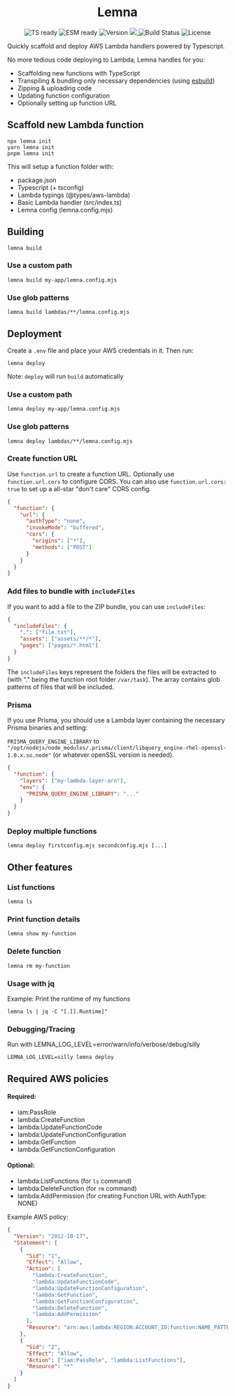 <h1 align="center">Lemna</h1>

<p align="center">
  <img src="https://img.shields.io/static/v1?label=&message=TS+ready&color=000000&logo=typescript" alt="TS ready">
  <img src="https://img.shields.io/static/v1?label=&message=ESM+ready&color=%23000000&logo=javascript" alt="ESM ready">
  <img src="https://badge.fury.io/js/lemna.svg" alt="Version">
  <a href="https://codecov.io/gh/marvin-j97/lemna">
    <img src="https://codecov.io/gh/marvin-j97/lemna/branch/main/graph/badge.svg?token=T6L95TZZXA"/>
  </a>
  <img src="https://github.com/marvin-j97/lemna/actions/workflows/node.js.yml/badge.svg" alt="Build Status">
  <img src="https://img.shields.io/github/license/marvin-j97/lemna" alt="License">
</p>

Quickly scaffold and deploy AWS Lambda handlers powered by Typescript.

No more tedious code deploying to Lambda, Lemna handles for you:

- Scaffolding new functions with TypeScript
- Transpiling & bundling only necessary dependencies (using [esbuild](https://esbuild.github.io))
- Zipping & uploading code
- Updating function configuration
- Optionally setting up function URL

## Scaffold new Lambda function

```
npx lemna init
yarn lemna init
pnpm lemna init
```

This will setup a function folder with:

- package.json
- Typescript (+ tsconfig)
- Lambda typings (@types/aws-lambda)
- Basic Lambda handler (src/index.ts)
- Lemna config (lemna.config.mjs)

## Building

```
lemna build
```

### Use a custom path

```
lemna build my-app/lemna.config.mjs
```

### Use glob patterns

```
lemna build lambdas/**/lemna.config.mjs
```

## Deployment

Create a `.env` file and place your AWS credentials in it.
Then run:

```
lemna deploy
```

Note: `deploy` will run `build` automatically

### Use a custom path

```
lemna deploy my-app/lemna.config.mjs
```

### Use glob patterns

```
lemna deploy lambdas/**/lemna.config.mjs
```

### Create function URL

Use `function.url` to create a function URL. Optionally use `function.url.cors` to configure CORS.
You can also use `function.url.cors: true` to set up a all-star "don't care" CORS config.

```json
{
  "function": {
    "url": {
      "authType": "none",
      "invokeMode": "buffered",
      "cors": {
        "origins": ["*"],
        "methods": ["POST"]
      }
    }
  }
}
```

### Add files to bundle with `includeFiles`

If you want to add a file to the ZIP bundle, you can use `includeFiles`:

```json
{
  "includeFiles": {
    ".": ["file.txt"],
    "assets": ["assets/**/*"],
    "pages": ["pages/*.html"]
  }
}
```

The `includeFiles` keys represent the folders the files will be extracted to (with "." being the function root folder `/var/task`). The array contains glob patterns of files that will be included.

### Prisma

If you use Prisma, you should use a Lambda layer containing the necessary Prisma binaries and setting:

`PRISMA_QUERY_ENGINE_LIBRARY` to `"/opt/nodejs/node_modules/.prisma/client/libquery_engine-rhel-openssl-1.0.x.so.node"` (or whatever openSSL version is needed).

```json
{
  "function": {
    "layers": ["my-lambda-layer-arn"],
    "env": {
      "PRISMA_QUERY_ENGINE_LIBRARY": "..."
    }
  }
}
```

### Deploy multiple functions

```
lemna deploy firstconfig.mjs secondconfig.mjs [...]
```

## Other features

### List functions

```
lemna ls
```

### Print function details

```
lemna show my-function
```

### Delete function

```
lemna rm my-function
```

### Usage with jq

Example: Print the runtime of my functions

```
lemna ls | jq -C "[.[].Runtime]"
```

### Debugging/Tracing

Run with LEMNA_LOG_LEVEL=error/warn/info/verbose/debug/silly

```
LEMNA_LOG_LEVEL=silly lemna deploy
```

## Required AWS policies

#### Required:

- iam:PassRole
- lambda:CreateFunction
- lambda:UpdateFunctionCode
- lambda:UpdateFunctionConfiguration
- lambda:GetFunction
- lambda:GetFunctionConfiguration

#### Optional:

- lambda:ListFunctions (for `ls` command)
- lambda:DeleteFunction (for `rm` command)
- lambda:AddPermission (for creating Function URL with AuthType: NONE)

Example AWS policy:

```json
{
  "Version": "2012-10-17",
  "Statement": [
    {
      "Sid": "1",
      "Effect": "Allow",
      "Action": [
        "lambda:CreateFunction",
        "lambda:UpdateFunctionCode",
        "lambda:UpdateFunctionConfiguration",
        "lambda:GetFunction",
        "lambda:GetFunctionConfiguration",
        "lambda:DeleteFunction",
        "lambda:AddPermission"
      ],
      "Resource": "arn:aws:lambda:REGION:ACCOUNT_ID:function:NAME_PATTERN"
    },
    {
      "Sid": "2",
      "Effect": "Allow",
      "Action": ["iam:PassRole", "lambda:ListFunctions"],
      "Resource": "*"
    }
  ]
}
```
